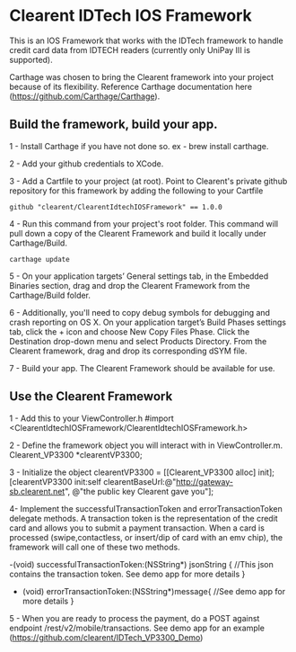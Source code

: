 # Clearent IDTech IOS Framework

This is an IOS Framework that works with the IDTech framework to handle credit card data from IDTECH readers (currently only UniPay III is supported).

Carthage was chosen to bring the Clearent framework into your project because of its flexibility.  Reference Carthage documentation here (https://github.com/Carthage/Carthage).

## Build the framework, build your app.

1 - Install Carthage if you have not done so. ex - brew install carthage.

2 - Add your github credentials to XCode.

3 - Add a Cartfile to your project (at root). Point to Clearent's private github repository for this framework by adding the following to your Cartfile

    github "clearent/ClearentIdtechIOSFramework" == 1.0.0

4 - Run this command from your project's root folder. This command will pull down a copy of the Clearent Framework and build it locally under Carthage/Build.

    carthage update

5 - On your application targets’ General settings tab, in the Embedded Binaries section, drag and drop the Clearent Framework from the Carthage/Build folder.

6 - Additionally, you'll need to copy debug symbols for debugging and crash reporting on OS X.
    On your application target’s Build Phases settings tab, click the + icon and choose New Copy Files Phase.
    Click the Destination drop-down menu and select Products Directory.
    From the Clearent framework, drag and drop its corresponding dSYM file.

7 - Build your app. The Clearent Framework should be available for use.

## Use the Clearent Framework

1 - Add this to your ViewController.h
#import <ClearentIdtechIOSFramework/ClearentIdtechIOSFramework.h>

2 - Define the framework object you will interact with in ViewController.m.
Clearent_VP3300 *clearentVP3300;

3 - Initialize the object
clearentVP3300 = [[Clearent_VP3300 alloc]  init];
[clearentVP3300 init:self clearentBaseUrl:@"http://gateway-sb.clearent.net", @"the public key Clearent gave you"];

4- Implement the successfulTransactionToken and errorTransactionToken delegate methods. A transaction token is the representation of the credit card and allows you to submit a payment transaction.
When a card is processed (swipe,contactless, or insert/dip of card with an emv chip), the framework will call one of these two methods.

-(void) successfulTransactionToken:(NSString*) jsonString {
  //This json contains the transaction token. See demo app for more details
}

- (void) errorTransactionToken:(NSString*)message{
     //See demo app for more details
}

5 - When you are ready to process the payment, do a POST against endpoint /rest/v2/mobile/transactions. See demo app for an example (https://github.com/clearent/IDTech_VP3300_Demo)
